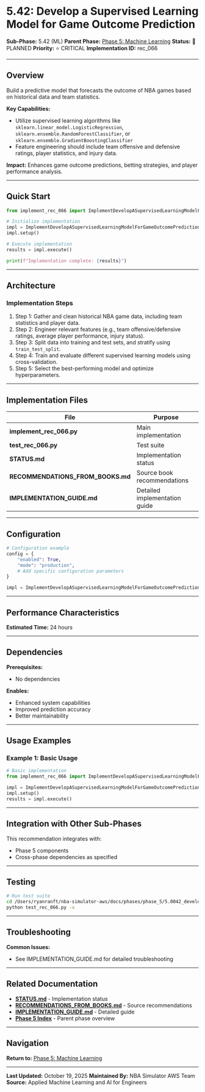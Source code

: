 # 5.42: Develop a Supervised Learning Model for Game Outcome Prediction

**Sub-Phase:** 5.42 (ML)
**Parent Phase:** [Phase 5: Machine Learning](../PHASE_5_INDEX.md)
**Status:** 🔵 PLANNED
**Priority:** ⭐ CRITICAL
**Implementation ID:** rec_066

---

## Overview

Build a predictive model that forecasts the outcome of NBA games based on historical data and team statistics.

**Key Capabilities:**
- Utilize supervised learning algorithms like `sklearn.linear_model.LogisticRegression`, `sklearn.ensemble.RandomForestClassifier`, or `sklearn.ensemble.GradientBoostingClassifier`
- Feature engineering should include team offensive and defensive ratings, player statistics, and injury data.

**Impact:**
Enhances game outcome predictions, betting strategies, and player performance analysis.

---

## Quick Start

```python
from implement_rec_066 import ImplementDevelopASupervisedLearningModelForGameOutcomePrediction

# Initialize implementation
impl = ImplementDevelopASupervisedLearningModelForGameOutcomePrediction()
impl.setup()

# Execute implementation
results = impl.execute()

print(f"Implementation complete: {results}")
```

---

## Architecture

### Implementation Steps

1. Step 1: Gather and clean historical NBA game data, including team statistics and player data.
2. Step 2: Engineer relevant features (e.g., team offensive/defensive ratings, average player performance, injury status).
3. Step 3: Split data into training and test sets, and stratify using `train_test_split`.
4. Step 4: Train and evaluate different supervised learning models using cross-validation.
5. Step 5: Select the best-performing model and optimize hyperparameters.

---

## Implementation Files

| File | Purpose |
|------|---------|
| **implement_rec_066.py** | Main implementation |
| **test_rec_066.py** | Test suite |
| **STATUS.md** | Implementation status |
| **RECOMMENDATIONS_FROM_BOOKS.md** | Source book recommendations |
| **IMPLEMENTATION_GUIDE.md** | Detailed implementation guide |

---

## Configuration

```python
# Configuration example
config = {
    "enabled": True,
    "mode": "production",
    # Add specific configuration parameters
}

impl = ImplementDevelopASupervisedLearningModelForGameOutcomePrediction(config=config)
```

---

## Performance Characteristics

**Estimated Time:** 24 hours

---

## Dependencies

**Prerequisites:**
- No dependencies

**Enables:**
- Enhanced system capabilities
- Improved prediction accuracy
- Better maintainability

---

## Usage Examples

### Example 1: Basic Usage

```python
# Basic implementation
from implement_rec_066 import ImplementDevelopASupervisedLearningModelForGameOutcomePrediction

impl = ImplementDevelopASupervisedLearningModelForGameOutcomePrediction()
impl.setup()
results = impl.execute()
```

---

## Integration with Other Sub-Phases

This recommendation integrates with:
- Phase 5 components
- Cross-phase dependencies as specified

---

## Testing

```bash
# Run test suite
cd /Users/ryanranft/nba-simulator-aws/docs/phases/phase_5/5.0042_develop_a_supervised_learning_model_for_game_outcome_predict
python test_rec_066.py -v
```

---

## Troubleshooting

**Common Issues:**
- See IMPLEMENTATION_GUIDE.md for detailed troubleshooting

---

## Related Documentation

- **[STATUS.md](STATUS.md)** - Implementation status
- **[RECOMMENDATIONS_FROM_BOOKS.md](RECOMMENDATIONS_FROM_BOOKS.md)** - Source recommendations
- **[IMPLEMENTATION_GUIDE.md](IMPLEMENTATION_GUIDE.md)** - Detailed guide
- **[Phase 5 Index](../PHASE_5_INDEX.md)** - Parent phase overview

---

## Navigation

**Return to:** [Phase 5: Machine Learning](../PHASE_5_INDEX.md)

---

**Last Updated:** October 19, 2025
**Maintained By:** NBA Simulator AWS Team
**Source:** Applied Machine Learning and AI for Engineers
